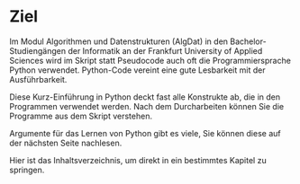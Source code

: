 # Ziel

Im Modul Algorithmen und Datenstrukturen (AlgDat) in den Bachelor-Studiengängen der Informatik an der Frankfurt University of Applied Sciences wird im Skript statt Pseudocode auch oft die Programmiersprache Python verwendet.
Python-Code vereint eine gute Lesbarkeit mit der Ausführbarkeit.

Diese Kurz-Einführung in Python deckt fast alle Konstrukte ab, die in den Programmen verwendet werden. Nach dem Durcharbeiten können Sie die Programme aus dem Skript verstehen.

Argumente für das Lernen von Python gibt es viele, Sie können diese auf der nächsten Seite nachlesen.

Hier ist das Inhaltsverzeichnis, um direkt in ein bestimmtes Kapitel zu springen.

```{tableofcontents}
```